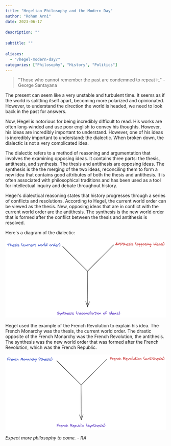 ```yaml
---
title: "Hegelian Philosophy and the Modern Day"
author: "Rohan Arni"
date: 2023-06-17

description: ""

subtitle: ""

aliases:
  - "/hegel-modern-day/"
categories: ["Philosophy", "History", "Politics"]
---
```


>"Those who cannot remember the past are condemned to repeat it." - George Santayana

The present can seem like a very unstable and turbulent time. It seems as if the world is splitting itself apart, becoming more polarized and opinionated. However, to understand the direction the world is headed, we need to look back in the past for answers. 

Now, Hegel is notorious for being incredibly difficult to read. His works are often long-winded and use poor english to convey his thoughts. However, his ideas are incredibly important to understand. However, one of his ideas is incredibly important to understand: the dialectic. When broken down, the dialectic is not a very complicated idea.

The dialectic refers to a method of reasoning and argumentation that involves the examining opposing ideas. It contains three parts: the thesis, antithesis, and synthesis. The thesis and antithesis are opposing ideas. The synthesis is the the merging of the two ideas, reconciling them to form a new idea that contains good attributes of both the thesis and antithesis. It is often associated with philosophical traditions and has been used as a tool for intellectual inquiry and debate throughout history.

Hegel's dialectical reasoning states that history progresses through a series of conflicts and resolutions. According to Hegel, the current world order can be viewed as the thesis. New, opposing ideas that are in conflict with the current world order are the antithesis. The synthesis is the new world order that is formed after the conflict between the thesis and antithesis is resolved.

Here's a diagram of the dialectic:

![1](images/dialectic1.excalidraw.png)

Hegel used the example of the French Revolution to explain his idea. The French Monarchy was the thesis, the current world order. The drastic opposite of the French Monarchy was the French Revolution, the antithesis. The synthesis was the new world order that was formed after the French Revolution, which was the French Republic.

![2](images/dialectic2.excalidraw.png)
<!--
Using the dialectic, we can visualize the modern day as just a series of Hegelian dialectics. I think the best example of this is the current state of affairs in Israel. This involves two applications of the dialectic at a broad level:

Origins:

1. Thesis: Pre-1948 Jewish Migration and Zionist Movement
- The Jewish diaspora and persecution throughout history laid the foundation for the Zionist movement, which sought to establish a Jewish homeland in Palestine.
- The Jewish migration to Palestine increased during the late 19th and early 20th centuries, leading to conflicts with the Arab population already residing there.

2. Antithesis: Arab Nationalism and Anti-Zionist Sentiment

- The rise of Arab nationalism coincided with the growing Jewish presence in Palestine.
- Tensions escalated as the Arab population expressed opposition to the Zionist movement, fearing dispossession of their land and the establishment of a Jewish state.

3. Synthesis: 1947 UN Partition Plan and Creation of Israel

- In 1947, the United Nations proposed a partition plan to divide Palestine into separate Jewish and Arab states.
- While the Jewish leadership accepted the plan, Arab states and Palestinian Arabs rejected it, leading to the 1948 Arab-Israeli War.
- Israel declared independence in 1948, leading to a synthesis of sorts by establishing a Jewish state but failing to resolve the broader conflict.

Current state:

1. New Thesis: Post-1948 Arab-Israeli Conflicts and Occupation

- The establishment of Israel led to ongoing hostilities between Israel and its neighboring Arab states, including wars in 1956, 1967, and 1973.
- The Israeli victory in the 1967 Six-Day War resulted in the occupation of the West Bank, Gaza Strip, and other territories, leading to further tensions and resistance from Palestinians.

5. New Antithesis: Palestinian Nationalism and Intifadas

- Palestinian nationalism emerged as a response to Israeli occupation, leading to the formation of organizations such as the Palestinian Liberation Organization (PLO).
- The First Intifada (1987-1993) and the Second Intifada (2000-2005) saw widespread Palestinian uprisings against Israeli control, with both sides engaging in violent confrontations.

At the current state, there is no synthesis. However, the Hegelian synthesis can take decades to come to fruition, as seen with the French Revolution. 

The Israel-Palestine conflict is just one example, but nearly every single current social or political issue can be visualized through the Hegelian dialectic.  -->

*Expect more philosophy to come. - RA*